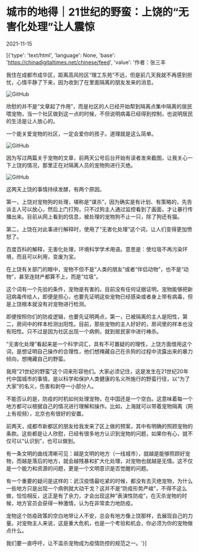 # 城市的地得｜21世纪的野蛮：上饶的“无害化处理”让人震惊

2021-11-15

[{'type': 'text/html', 'language': None, 'base': 'https://chinadigitaltimes.net/chinese/feed', 'value': '作者：张三丰



我住在成都市成华区，距离高风险区“理工东苑”不远，但是前几天我就不再感到担忧，心情平静了下来，因为收到了在里面隔离的朋友发来的消息。

![GitHub](https://chinadigitaltimes.net/chinese/files/2021/11/post-673234-619200fd0b46e.)

欣慰的并不是“文章起了作用”，而是社区的人已经开始帮到隔离点集中隔离的居民喂宠物，当一个社区做到这一点的时候，不但说明病毒已经得到控制，也说明居民的生活是让人放心的。

一个能关爱宠物的社区，一定会爱你的孩子。道理就是这么简单。

![GitHub](https://chinadigitaltimes.net/chinese/files/2021/11/post-673234-619200fd19d11.)

因为写过两篇关于宠物的文章，前两天公号后台开始有读者发来截图，让我关心一下上饶的情况，那里正在对隔离人员的宠物狗进行灭绝。

![GitHub](https://chinadigitaltimes.net/chinese/files/2021/11/post-673234-619200fd2345c.gif)

这两天上饶的事情持续发酵，有两个原因。

第一，上饶对宠物狗的处理，堪称是“谋杀”，因为确实是有计划、有策略的，先告诉主人可以放心，然后上门打狗，只不过狗主人通过监控看到了画面，才让暴行传播出来。目前从网上看到的信息，被处理的宠物狗不止一只，除了狗还有猫。

第二，上饶在对此事进行解释时，使用了“无害化处理”这个词，让人们变得更加愤怒了。

百度百科的解释，无害化处理，环境科学学术用语。意思是：使垃圾不再污染环境，而且可以利用，变废为宝。

在上饶有关部门的眼中，宠物不但不是“人类的朋友”或者“伴侣动物”，也不是“动物”，甚至连财产都算不上，而是“垃圾”。

这个词有一个先验的条件，宠物是有害的。目前没有任何证据证明，宠物能够把新冠病毒传给人，即便是担心，也要先证明这些宠物已经感染或者身上带有病毒，但是上饶根本就没有对宠物进行检测。

即便按照你们的防疫逻辑，也要先证明两点，第一，已被隔离的主人是阳性，第二，房间中的样本检测出阳性。目前，那些宠物的主人好好的，房间里的样本也没有阳性。只不过是因为社区出现一个病例，就到居民家中进行棒杀。

“无害化处理”看起来是一个科学词汇，具有不可置疑的的理性，上饶方面借用这个词，是想证明自己操作的合理性，他们想掩藏自己在杀狗的过程中流露出来的暴力倾向，想掩藏自己的野蛮。

我用“21世纪的野蛮”这个词来形容他们。大家必须记住，这是发生在21世纪20年代中国城市的事情，是以科学和保护人类健康的名义所施行的野蛮行径，以“为了大家”的名义，伤害和剥夺一小部分人。

不能否认的是，防疫的时机如何处理宠物，在中国还是一个空白。这意味着每一个地方都可以根据自己的情况进行理解和操作。比如，上海就可以带着宠物隔离（网上有视频），北京也有很好的安置。

前两天，成都市新都区的朋友给我发来了区上做的预案，其中有明确的照顾宠物的条款。这些都是让人欣慰，已经有很多地方认识到宠物的问题，如果你有心，就不仅可以“认识到”，也可以做到。

有一条文明的曲线清晰可见：越是文明的地方（一线城市），就越是能够照顾好宠物，而越是落后的地方，就会越残暴和扩大化处理，对宠物也就越是无情。这不仅是一个能力和资源的问题，更是一个文明意识是否觉醒的问题。

有一个重要的疑问是这样的：武汉疫情最吃紧的时候，都没有去灭绝宠物，为什么一些地方只是出现一个病例就大动干戈？这并不是“防疫形势严峻”，不得不这么做，恰恰相反，这正是有了余力，才会出现这种“表演性防疫”，在灭杀宠物的时候，地方官员会获得一种激情，认为在非常卖力地防疫。

宠物这个防疫政策的空白地带让人不安，总会有地方像上饶那样，去展现自己的力量。对宠物主人来说，这是重大危机，也是一个考验和机会，你必须为你的宠物做点什么。

我们要一直呼吁，让不滥杀宠物成为疫情防控的规范之一。'}]